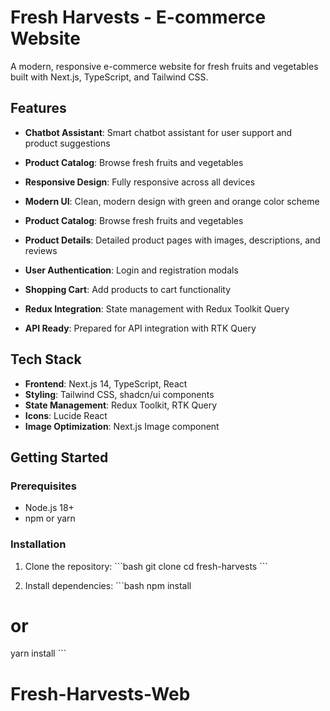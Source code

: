 # Fresh Harvests - E-commerce Website

A modern, responsive e-commerce website for fresh fruits and vegetables built with Next.js, TypeScript, and Tailwind CSS.

## Features

- **Chatbot Assistant**: Smart chatbot assistant for user support and product suggestions

- **Product Catalog**: Browse fresh fruits and vegetables
- **Responsive Design**: Fully responsive across all devices
- **Modern UI**: Clean, modern design with green and orange color scheme
- **Product Catalog**: Browse fresh fruits and vegetables
- **Product Details**: Detailed product pages with images, descriptions, and reviews
- **User Authentication**: Login and registration modals
- **Shopping Cart**: Add products to cart functionality
- **Redux Integration**: State management with Redux Toolkit Query
- **API Ready**: Prepared for API integration with RTK Query

## Tech Stack

- **Frontend**: Next.js 14, TypeScript, React
- **Styling**: Tailwind CSS, shadcn/ui components
- **State Management**: Redux Toolkit, RTK Query
- **Icons**: Lucide React
- **Image Optimization**: Next.js Image component

## Getting Started

### Prerequisites

- Node.js 18+ 
- npm or yarn

### Installation

1. Clone the repository:
\`\`\`bash
git clone <repository-url>
cd fresh-harvests
\`\`\`

2. Install dependencies:
\`\`\`bash
npm install
# or
yarn install
\`\`\`
# Fresh-Harvests-Web
